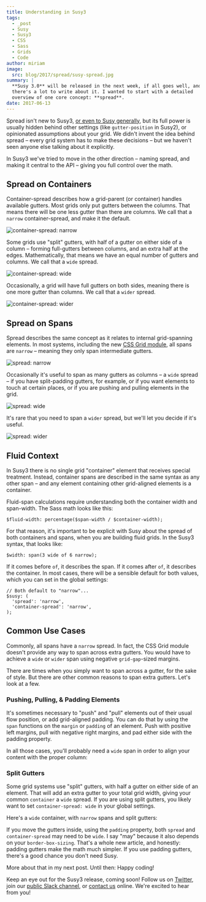 ```yaml
---
title: Understanding in Susy3
tags:
  - _post
  - Susy
  - Susy3
  - CSS
  - Sass
  - Grids
  - Code
author: miriam
image:
  src: blog/2017/spread/susy-spread.jpg
summary: |
  **Susy 3.0** will be released in the next week, if all goes well, and
  there's a lot to write about it. I wanted to start with a detailed
  overview of one core concept: **spread**.
date: 2017-06-13
---
```


Spread isn't new to Susy3, [or even to Susy generally], but its full
power is usually hidden behind other settings (like `gutter-position` in
Susy2), or opinionated assumptions about your grid. We didn't invent the
idea behind spread – every grid system has to make these decisions – but
we haven't seen anyone else talking about it explicitly.

In Susy3 we've tried to move in the other direction – naming spread, and
making it central to the API – giving you full control over the math.

  [or even to Susy generally]: https://susy.readthedocs.io/settings/#spread

## Spread on Containers

Container-spread describes how a grid-parent (or container) handles
available gutters. Most grids only put gutters between the columns. That
means there will be one less gutter than there are columns. We call that
a `narrow` container-spread, and make it the default.

<img src="/static/images/blog/2017/spread/context-narrow.jpg" class="extend-small extend-small" alt="container-spread: narrow" />

Some grids use "split" gutters, with half of a gutter on either side of
a column – forming full-gutters between columns, and an extra half at
the edges. Mathematically, that means we have an equal number of gutters
and columns. We call that a `wide` spread.

<img src="/static/images/blog/2017/spread/context-wide.jpg" class="extend-small extend-small" alt="container-spread: wide" />

Occasionally, a grid will have full gutters on both sides, meaning there
is one more gutter than columns. We call that a `wider` spread.

<img src="/static/images/blog/2017/spread/context-wider.jpg" class="extend-small extend-small" alt="container-spread: wider" />

## Spread on Spans

Spread describes the same concept as it relates to internal
grid-spanning elements. In most systems, including the new [CSS Grid
module], all spans are `narrow` – meaning they only span intermediate
gutters.

<img src="/static/images/blog/2017/spread/span-narrow.jpg" class="extend-small extend-small" alt="spread: narrow" />

Occasionally it's useful to span as many gutters as columns – a `wide`
spread – if you have split-padding gutters, for example, or if you want
elements to touch at certain places, or if you are pushing and pulling
elements in the grid.

<img src="/static/images/blog/2017/spread/span-wide.jpg" class="extend-small extend-small" alt="spread: wide" />

It's rare that you need to span a `wider` spread, but we'll let you
decide if it's useful.

<img src="/static/images/blog/2017/spread/span-wider.jpg" class="extend-small extend-small" alt="spread: wider" />

  [CSS Grid module]: /2016/09/19/css-grid-layout/

## Fluid Context

In Susy3 there is no single grid "container" element that receives
special treatment. Instead, container spans are described in the same
syntax as any other span – and any element containing other grid-aligned
elements is a container.

Fluid-span calculations require understanding both the container width
and span-width. The Sass math looks like this:

    $fluid-width: percentage($span-width / $container-width);

For that reason, it's important to be explicit with Susy about the
spread of both containers and spans, when you are building fluid grids.
In the Susy3 syntax, that looks like:

    $width: span(3 wide of 6 narrow);

If it comes before `of`, it describes the span. If it comes after `of`,
it describes the container. In most cases, there will be a sensible
default for both values, which you can set in the global settings:

    // Both default to "narrow"...
    $susy: (
      'spread': 'narrow',
      'container-spread': 'narrow',
    );

## Common Use Cases

Commonly, all spans have a `narrow` spread. In fact, the CSS Grid module
doesn't provide any way to span across extra gutters. You would have to
achieve a `wide` or `wider` span using negative `grid-gap`-sized
margins.

There are times when you simply want to span across a gutter, for the
sake of style. But there are other common reasons to span extra gutters.
Let's look at a few.

### Pushing, Pulling, & Padding Elements

It's sometimes necessary to "push" and "pull" elements out of their
usual flow position, or add grid-aligned padding. You can do that by
using the `span` functions on the `margin` or `padding` of an element.
Push with positive left margins, pull with negative right margins, and
pad either side with the padding property.

In all those cases, you'll probably need a `wide` span in order to align
your content with the proper column:

### Split Gutters

Some grid systems use "split" gutters, with half a gutter on either side
of an element. That will add an extra gutter to your total grid width,
giving your common `container` a `wide` spread. If you are using split
gutters, you likely want to set `container-spread: wide` in your global
settings.

Here's a `wide` container, with `narrow` spans and split gutters:

If you move the gutters inside, using the `padding` property, both
`spread` and `container-spread` may need to be `wide`. I say "may"
because it also depends on your `border-box-sizing`. That's a whole new
article, and honestly: padding gutters make the math much simpler. If
you use padding gutters, there's a good chance you don't need Susy.

More about that in my next post. Until then: Happy coding!

Keep an eye out for the Susy3 release, coming soon! Follow us on
[Twitter], join our [public Slack channel], or [contact us] online.
We're excited to hear from you!

  [Twitter]: https://twitter.com/oddbird
  [public Slack channel]: http://friends.oddbird.net
  [contact us]: /contact/
